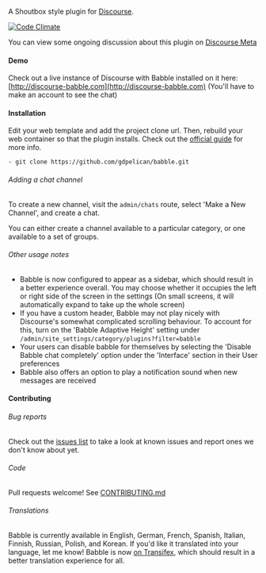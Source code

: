 A Shoutbox style plugin for [Discourse](http://discourse.org).

[![Code Climate](https://codeclimate.com/github/gdpelican/babble/badges/gpa.svg)](https://codeclimate.com/github/gdpelican/babble)

You can view some ongoing discussion about this plugin on [Discourse Meta](https://meta.discourse.org/t/babble-a-chat-plugin/31753)

#### Demo

Check out a live instance of Discourse with Babble installed on it here: [http://discourse-babble.com](http://discourse-babble.com)
(You'll have to make an account to see the chat)

#### Installation
Edit your web template and add the project clone url. Then, rebuild your web container so that the plugin installs. Check out the [official guide](https://meta.discourse.org/t/install-a-plugin/19157) for more info.

 ```
 - git clone https://github.com/gdpelican/babble.git
 ```

###### Adding a chat channel

To create a new channel, visit the `admin/chats` route, select 'Make a New Channel', and create a chat.

You can either create a channel available to a particular category, or one available to a set of groups.

###### Other usage notes

- Babble is now configured to appear as a sidebar, which should result in a better experience overall. You may choose whether it occupies the left or right side of the screen in the settings (On small screens, it will automatically expand to take up the whole screen)
- If you have a custom header, Babble may not play nicely with Discourse's somewhat complicated scrolling behaviour. To account for this, turn on the 'Babble Adaptive Height' setting under `/admin/site_settings/category/plugins?filter=babble`
- Your users can disable babble for themselves by selecting the 'Disable Babble chat completely' option under the 'Interface' section in their User preferences
- Babble also offers an option to play a notification sound when new messages are received

#### Contributing


###### Bug reports

Check out the [issues list](http://github.com/gdpelican/babble/issues) to take a look at known issues and report ones we don't know about yet.

###### Code

Pull requests welcome! See [CONTRIBUTING.md](./CONTRIBUTING.md)

###### Translations

Babble is currently available in English, German, French, Spanish, Italian, Finnish, Russian, Polish, and Korean.
If you'd like it translated into your language, let me know! Babble is now [on Transifex](http://transifex.com/babble/babble), which should result in a better translation experience for all.
